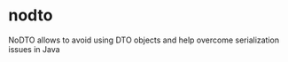 nodto
=====

NoDTO allows to avoid using DTO objects and help overcome serialization issues in Java
